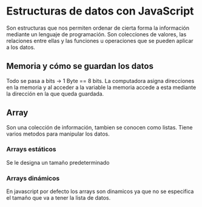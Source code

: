 # Estructuras de datos con JavaScript

Son estructuras que nos permiten ordenar de cierta forma la información mediante un lenguaje de programación. Son colecciones de valores, las relaciones entre ellas y las funciones u operaciones que se pueden aplicar a los datos.

## Memoria y cómo se guardan los datos

Todo se pasa a bits -> 1 Byte == 8 bits. La computadora asigna direcciones en la memoria y al acceder a la variable la memoria accede a esta mediante la dirección en la que queda guardada.

## Array
Son una colección de información, tambien se conocen como listas. Tiene varios metodos para manipular los datos. 

### Arrays estáticos
Se le designa un tamaño predeterminado

### Arrays dinámicos
En javascript por defecto los arrays son dinamicos ya que no se especifica el tamaño que va a tener la lista de datos.


